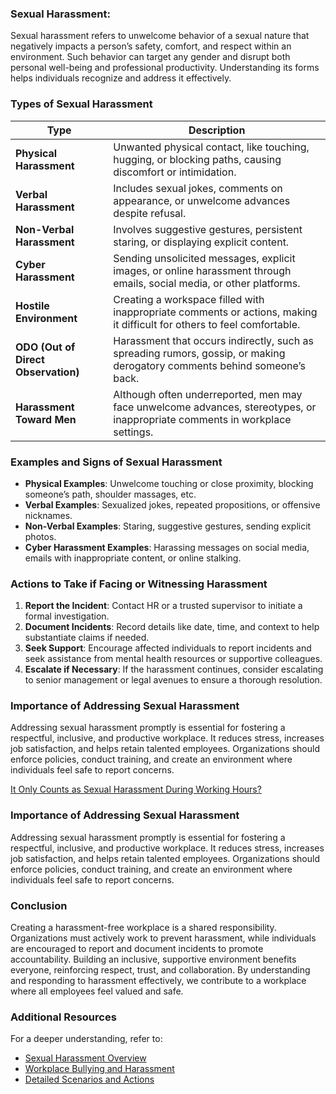 ### Sexual Harassment:

Sexual harassment refers to unwelcome behavior of a sexual nature that negatively impacts a person’s safety, comfort, and respect within an environment. Such behavior can target any gender and disrupt both personal well-being and professional productivity. Understanding its forms helps individuals recognize and address it effectively.

### Types of Sexual Harassment

| Type                        | Description                                                                                                                             |
|-----------------------------|-----------------------------------------------------------------------------------------------------------------------------------------|
| **Physical Harassment**     | Unwanted physical contact, like touching, hugging, or blocking paths, causing discomfort or intimidation.                               |
| **Verbal Harassment**       | Includes sexual jokes, comments on appearance, or unwelcome advances despite refusal.                                                   |
| **Non-Verbal Harassment**   | Involves suggestive gestures, persistent staring, or displaying explicit content.                                                       |
| **Cyber Harassment**        | Sending unsolicited messages, explicit images, or online harassment through emails, social media, or other platforms.                   |
| **Hostile Environment**     | Creating a workspace filled with inappropriate comments or actions, making it difficult for others to feel comfortable.                 |
| **ODO (Out of Direct Observation)** | Harassment that occurs indirectly, such as spreading rumors, gossip, or making derogatory comments behind someone’s back.       |
| **Harassment Toward Men**   | Although often underreported, men may face unwelcome advances, stereotypes, or inappropriate comments in workplace settings.          |

### Examples and Signs of Sexual Harassment
- **Physical Examples**: Unwelcome touching or close proximity, blocking someone’s path, shoulder massages, etc.
- **Verbal Examples**: Sexualized jokes, repeated propositions, or offensive nicknames.
- **Non-Verbal Examples**: Staring, suggestive gestures, sending explicit photos.
- **Cyber Harassment Examples**: Harassing messages on social media, emails with inappropriate content, or online stalking.

### Actions to Take if Facing or Witnessing Harassment
1. **Report the Incident**: Contact HR or a trusted supervisor to initiate a formal investigation.
2. **Document Incidents**: Record details like date, time, and context to help substantiate claims if needed.
3. **Seek Support**: Encourage affected individuals to report incidents and seek assistance from mental health resources or supportive colleagues.
4. **Escalate if Necessary**: If the harassment continues, consider escalating to senior management or legal avenues to ensure a thorough resolution.

### Importance of Addressing Sexual Harassment
Addressing sexual harassment promptly is essential for fostering a respectful, inclusive, and productive workplace. It reduces stress, increases job satisfaction, and helps retain talented employees. Organizations should enforce policies, conduct training, and create an environment where individuals feel safe to report concerns.

[It Only Counts as Sexual Harassment During Working Hours?](https://www.hrfuture.net/strategy/legal/it-only-counts-as-sexual-harassment-during-working-hours/)

### Importance of Addressing Sexual Harassment
Addressing sexual harassment promptly is essential for fostering a respectful, inclusive, and productive workplace. It reduces stress, increases job satisfaction, and helps retain talented employees. Organizations should enforce policies, conduct training, and create an environment where individuals feel safe to report concerns.

### Conclusion
Creating a harassment-free workplace is a shared responsibility. Organizations must actively work to prevent harassment, while individuals are encouraged to report and document incidents to promote accountability. Building an inclusive, supportive environment benefits everyone, reinforcing respect, trust, and collaboration. By understanding and responding to harassment effectively, we contribute to a workplace where all employees feel valued and safe.

### Additional Resources
For a deeper understanding, refer to:
- [Sexual Harassment Overview](https://www.youtube./watch?v=Ue3BTGW3uRQ)
- [Workplace Bullying and Harassment](https://www.youtube.com/watch?v=u7e2c6v1oDs)
- [Detailed Scenarios and Actions](https://www.youtube.com/watch?v=o3FhoCz-FbA)

